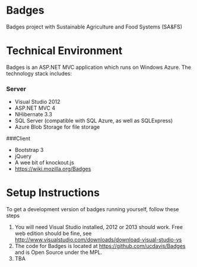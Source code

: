 Badges
======

Badges project with Sustainable Agriculture and Food Systems (SA&amp;FS)

Technical Environment
======

Badges is an ASP.NET MVC application which runs on Windows Azure.  The technology stack includes:

### Server
* Visual Studio 2012
* ASP.NET MVC 4
* NHibernate 3.3
* SQL Server (compatible with SQL Azure, as well as SQLExpress)
* Azure Blob Storage for file storage

###Client
* Bootstrap 3
* jQuery
* A wee bit of knockout.js
* https://wiki.mozilla.org/Badges
 
Setup Instructions
=======

To get a development version of badges running yourself, follow these steps

1. You will need Visual Studio installed, 2012 or 2013 should work.  Free web edition should be fine, see http://www.visualstudio.com/downloads/download-visual-studio-vs
1. The code for Badges is located at https://github.com/ucdavis/Badges and is Open Source under the MPL.
1. TBA
